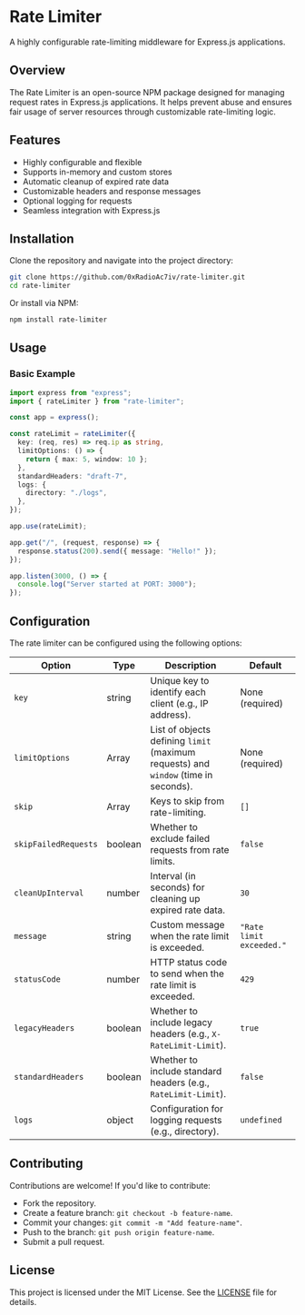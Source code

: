 # Rate Limiter

A highly configurable rate-limiting middleware for Express.js applications.

## Overview

The Rate Limiter is an open-source NPM package designed for managing request rates in Express.js applications. It helps prevent abuse and ensures fair usage of server resources through customizable rate-limiting logic.

## Features

- Highly configurable and flexible
- Supports in-memory and custom stores
- Automatic cleanup of expired rate data
- Customizable headers and response messages
- Optional logging for requests
- Seamless integration with Express.js

## Installation

Clone the repository and navigate into the project directory:

```bash
git clone https://github.com/0xRadioAc7iv/rate-limiter.git
cd rate-limiter
```

Or install via NPM:

```bash
npm install rate-limiter
```

## Usage

### Basic Example

```ts
import express from "express";
import { rateLimiter } from "rate-limiter";

const app = express();

const rateLimit = rateLimiter({
  key: (req, res) => req.ip as string,
  limitOptions: () => {
    return { max: 5, window: 10 };
  },
  standardHeaders: "draft-7",
  logs: {
    directory: "./logs",
  },
});

app.use(rateLimit);

app.get("/", (request, response) => {
  response.status(200).send({ message: "Hello!" });
});

app.listen(3000, () => {
  console.log("Server started at PORT: 3000");
});
```

## Configuration

The rate limiter can be configured using the following options:

| Option               | Type          | Description                                                                         | Default                  |
| -------------------- | ------------- | ----------------------------------------------------------------------------------- | ------------------------ |
| `key`                | string        | Unique key to identify each client (e.g., IP address).                              | None (required)          |
| `limitOptions`       | Array         | List of objects defining `limit` (maximum requests) and `window` (time in seconds). | None (required)          |
| `skip`               | Array<string> | Keys to skip from rate-limiting.                                                    | `[]`                     |
| `skipFailedRequests` | boolean       | Whether to exclude failed requests from rate limits.                                | `false`                  |
| `cleanUpInterval`    | number        | Interval (in seconds) for cleaning up expired rate data.                            | `30`                     |
| `message`            | string        | Custom message when the rate limit is exceeded.                                     | `"Rate limit exceeded."` |
| `statusCode`         | number        | HTTP status code to send when the rate limit is exceeded.                           | `429`                    |
| `legacyHeaders`      | boolean       | Whether to include legacy headers (e.g., `X-RateLimit-Limit`).                      | `true`                   |
| `standardHeaders`    | boolean       | Whether to include standard headers (e.g., `RateLimit-Limit`).                      | `false`                  |
| `logs`               | object        | Configuration for logging requests (e.g., directory).                               | `undefined`              |

## Contributing

Contributions are welcome! If you'd like to contribute:

- Fork the repository.
- Create a feature branch: `git checkout -b feature-name`.
- Commit your changes: `git commit -m "Add feature-name"`.
- Push to the branch: `git push origin feature-name`.
- Submit a pull request.

## License

This project is licensed under the MIT License. See the [LICENSE](LICENSE) file for details.
